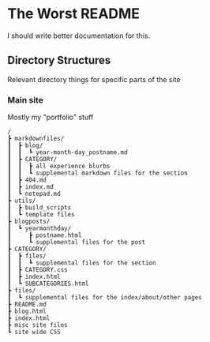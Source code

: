 # The Worst README

I should write better documentation for this.

## Directory Structures

Relevant directory things for specific parts of the site


### Main site

Mostly my "portfolio" stuff

```
/
┣ markdownfiles/
┃  ┣ blog/
┃  ┃  ┗ year-month-day_postname.md
┃  ┣ CATEGORY/
┃  ┃  ┣ all experience blurbs
┃  ┃  ┗ supplemental markdown files for the section
┃  ┣ 404.md
┃  ┣ index.md
┃  ┗ notepad.md
┣ utils/
┃  ┣ build_scripts
┃  ┗ template files
┣ blogposts/
┃  ┗ yearmonthday/
┃     ┣ postname.html
┃     ┗ supplemental files for the post
┣ CATEGORY/
┃  ┣ files/
┃  ┃  ┗ supplemental files for the section
┃  ┣ CATEGORY.css
┃  ┣ index.html
┃  ┗ SUBCATEGORIES.html
┣ files/
┃  ┗ supplemental files for the index/about/other pages
┣ README.md
┣ blog.html
┣ index.html
┣ misc site files
┗ site wide CSS

```
